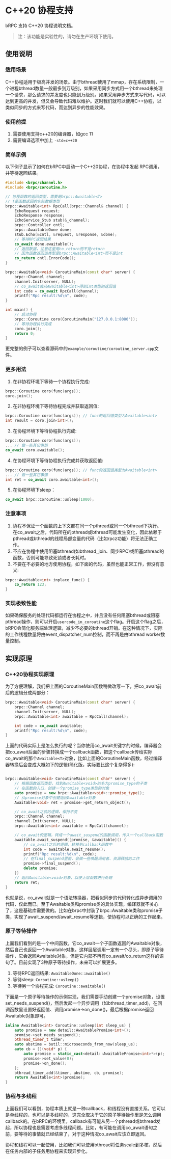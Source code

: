 # C++20 协程支持

bRPC 支持 C++20 协程说明文档。

> 注：该功能是实验性的，请勿在生产环境下使用。

## 使用说明

### 适用场景

C++协程适用于极高并发的场景。由于bthread使用了mmap，存在系统限制，一个进程bthread数量一般最多到万级别，如果采用同步方式用一个bthread来处理一个请求，那么请求的并发度也只能到万级别。如果采用异步方式来写代码，可以达到更高的并发，但又会导致代码难以维护。这时我们就可以使用C++协程，以类似同步的方式来写代码，而达到异步的性能效果。

### 使用前提

1. 需要使用支持c++20的编译器，如gcc 11
2. 需要编译选项中加上 `-std=c++20`

### 简单示例

以下例子显示了如何在bRPC中启动一个C++20协程，在协程中发起 RPC调用，并等待返回结果。

```cpp
#include <brpc/channel.h>
#include <brpc/coroutine.h>

// 协程函数的返回类型，需要是brpc::Awaitable<T>
// T是函数返回的实际数据类型
brpc::Awaitable<int> RpcCall(brpc::Channel& channel) {
    EchoRequest request;
    EchoResponse response;
    EchoService_Stub stub(&_channel);
    brpc::Controller cntl;
    brpc::AwaitableDone done;
    stub.Echo(&cntl, &request, &response, &done);
    // 等待RPC返回结果
    co_await done.awaitable();
    // 返回数据，注意这里用co_return而不是return
    // 因为函数返回值类型是brpc::Awaitable<int>而不是int
    co_return cntl.ErrorCode();
}

brpc::Awaitable<void> CoroutineMain(const char* server) {
    brpc::Channel channel;
    channel.Init(server, NULL);
    // co_await会从Awaitable<int>得到int类型的返回值
    int code = co_await RpcCall(channel);
    printf("Rpc result:%d\n", code);
}

int main() {
    // 启动协程
    brpc::Coroutine coro(CoroutineMain("127.0.0.1:8080"));
    // 等待协程执行完成
    coro.join();
    return 0;
}
```

更完整的例子可以查看源码中的`example/coroutine/coroutine_server.cpp`文件。

### 更多用法

1. 在非协程环境下等待一个协程执行完成:

```cpp
brpc::Coroutine coro(func(args));
coro.join();
```

2. 在非协程环境下等待协程完成并获取返回值:

```cpp
brpc::Coroutine coro(func(args)); // func的返回值类型为Awaitable<int>
int result = coro.join<int>();
```

3. 在协程环境下等待协程执行完成:

```cpp
brpc::Coroutine coro(func(args));
... // 做一些其它事情
co_await coro.awaitable();
```

4. 在协程环境下等待协程执行完成并获取返回值:

```cpp
brpc::Coroutine coro(func(args)); // func的返回值类型为Awaitable<int>
... // 做一些其它事情
int ret = co_await coro.awaitable<int>();
```

5. 在协程环境下sleep：
```cpp
co_await brpc::Coroutine::usleep(1000);
```

### 注意事项

1. 协程不保证一个函数的上下文都在同一个pthread或同一个bthread下执行。在co_await之后，代码所在的pthread或bthread可能发生变化，因此依赖于pthread或bthread的线程局部变量的代码（比如rpcz功能）将无法正确工作。
2. 不应在协程中使用阻塞bthread(如bthread_join、同步RPC)或阻塞pthread的函数，否则可能导致死锁或者长耗时。
3. 不要在不必要的地方使用协程，如下面的代码，虽然也能正常工作，但没有意义:

```cpp
brpc::Awaitable<int> inplace_func() {
    co_return 123;
}
```

### 实现极致性能

如果确保服务的处理代码都运行在协程之中，并且没有任何阻塞bthread或阻塞pthread操作，则可以开启`usercode_in_coroutine`这个flag。开启这个flag之后，bRPC会简化服务端处理逻辑，减少不必要的bthread开销。在这种情况下，实际的工作线程数量将由event_dispatcher_num控制，而不再是由bthread worker数量控制。

## 实现原理

### C++20协程实现原理

为了方便理解，我们把上面的CoroutineMain函数稍微改写一下，把co_await前后的逻辑分成两部分：

```cpp
brpc::Awaitable<void> CoroutineMain(const char* server) {
    brpc::Channel channel;
    channel.Init(server, NULL);
    brpc::Awaitable<int> awaitable = RpcCall(channel);

    int code = co_await awaitable;
    printf("Rpc result:%d\n", code);
}
```

上面的代码实际上是怎么执行的呢？当你使用co_await关键字的时候，编译器会把co_await后面的步骤转换成一个callback函数，把这个callback传给实际co_await的那个`Awaitable<T>`对象，比如上面的CoroutineMain函数，经过编译器转换后会变成大概如下的逻辑(简化版，实际要比这个复杂得多):

```cpp

brpc::Awaitable<void> CoroutineMain(const char* server) {
    // 根据函数返回类型，找到Awaitable<void>的名为promise_type的子类
    // 在函数的入口，创建一个promise_type类型的对象
    auto promise = new brpc::Awaitable<void>::promise_type();
    // 从promise对象中创建返回Awaitable对象
    Awaitable<void> ret = promise->get_return_object();

    // co_await之前的逻辑，保持不变
    brpc::Channel channel;
    channel.Init(server, NULL);
    brpc::Awaitable<int> awaitable = RpcCall(channel);

    // co_await的逻辑，转成一个await_suspend的函数调用，传入一个callback函数
    awaitable.await_suspend([promise, &awaitable]() {
        // co_await之后的逻辑，转移到callback函数中
        int code = awaitable.await_resume();
        printf("Rpc result:%d\n", code);
        // 在final_suspend里面，会做一些唤醒调用者、资源释放的工作
        promise->final_suspend();
        delete promise;
    })
    // 返回Awaitable<void>对象，以便上层函数进行处理
    return ret;
}
```

也就是说，co_await就是一个语法转换器，把看似同步的代码转化成异步调用的代码，仅此而已。至于Awaitable类和promise类的具体实现，编译器就不关心了，这是基础库需要做的。比如在brpc中封装了brpc::Awaitable类和promise子类，实现了await_suspend/await_resume等逻辑，使协程可以正确的工作起来。

### 原子等待操作

上面我们看到的是一个中间函数，它co_await一个子函数返回的Awaitable对象，然后自己也返回一个Awaitable对象。这样层层调用一定有一个尽头，即原子等待操作，它会返回Awaitable对象，但是它内部不再有co_await/co_return这样的语句了。目前实现了3种原子等待操作，未来可以扩展更多。

1. 等待RPC返回结果: `AwaitableDone::awaitable()`
2. 等待sleep: `Coroutine::usleep()`
3. 等待另一个协程完成: `Coroutine::awaitable()`

下面是一个原子等待操作的示例实现，我们需要手动创建一个promise对象，设置set_needs_suspend()，然后发起一个异步调用（如bthread_timer_add)，在回调函数里设置好返回值、调用promise->on_done()，最后根据promise返回Awaitable对象即可。

```cpp
inline Awaitable<int> Coroutine::usleep(int sleep_us) {
    auto promise = new detail::AwaitablePromise<int>();
    promise->set_needs_suspend();
    bthread_timer_t timer;
    auto abstime = butil::microseconds_from_now(sleep_us);
    auto cb = [](void* p) {
        auto promise = static_cast<detail::AwaitablePromise<int>*>(p);
        promise->set_value(0);
        promise->on_done();
    };
    bthread_timer_add(&timer, abstime, cb, promise);
    return Awaitable<int>(promise);
}
```

### 协程与多线程

上面我们可以看到，协程本质上就是一种callback，和线程没有直接关系。它可以是单线程的，也可以是多线程的，这完全取决于它的原子等待操作里是怎么调用callback的。在bRPC的环境里，callback有可能从另一个pthread或bthread发起，所以协程也是需要考虑多线程问题。比如，有可能在调用co_await语句之前，要等待的事情就已经结束了，对于这种情况co_await应该立即返回。

协程和线程可以一起使用，比如我们可以使用bthread将任务scale到多核，然后在任务内部的子任务用协程来实现异步化。